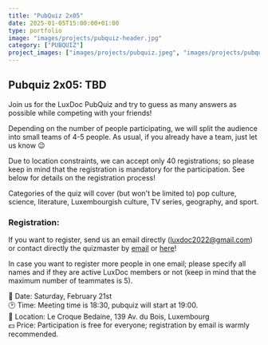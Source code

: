 ```yaml
---
title: "PubQuiz 2x05"
date: 2025-01-05T15:00:00+01:00
type: portfolio
image: "images/projects/pubquiz-header.jpg"
category: ["PUBQUIZ"]
project_images: ["images/projects/pubquiz.jpeg", "images/projects/pubquiz2.jpg"]
---
```


## Pubquiz 2x05: TBD

Join us for the LuxDoc PubQuiz and try to guess as many answers as possible while competing with your friends!

Depending on the number of people participating, we will split the audience into small teams of 4-5 people. As usual, if you already have a team, just let us know 😉
	
Due to location constraints, we can accept only 40 registrations; so please keep in mind that the registration is mandatory for the participation. See below for details on the registration process!

Categories of the quiz will cover (but won't be limited to) pop culture, science, literature, Luxembourgish culture, TV series, geography, and sport.

### Registration:
If you want to register, send us an email directly (luxdoc2022@gmail.com) or contact directly the quizmaster by [email](mailto:quizmaster.lux@gmail.com) or [here](https://letzquiz.github.io/)!

In case you want to register more people in one email; please specify all names and if they are active LuxDoc members or not (keep in mind that the maximum number of teammates is 5).

📆 Date: Saturday, February 21st \
🕑 Time: Meeting time is 18:30, pubquiz will start at 19:00. \
📌 Location: Le Croque Bedaine, 139 Av. du Bois, Luxembourg \
💵 Price: Participation is free for everyone; registration by email is warmly recommended.
